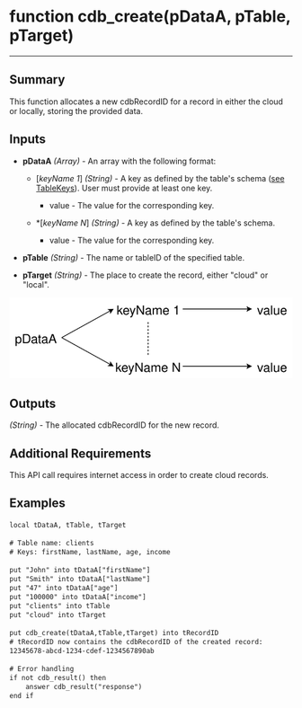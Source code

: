 # function cdb_create(pDataA, pTable, pTarget)
---
## Summary
This function allocates a new cdbRecordID for a record in either the cloud or locally, storing the provided data.

## Inputs
* **pDataA** *(Array)* - An array with the following format:
	* [*keyName 1*] *(String)* - A key as defined by the table's schema ([see TableKeys](./TableKeys.md)). User must provide at least one key.
		* value - The value for the corresponding key.

    * \*[*keyName N*] *(String)* - A key as defined by the table's schema.
    	* value - The value for the corresponding key.

* **pTable** *(String)* - The name or tableID of the specified table.

* **pTarget** *(String)* - The place to create the record, either "cloud" or "local".

![Create input diagram](images/CreateInput.svg)

## Outputs
*(String)* - The allocated cdbRecordID for the new record.

## Additional Requirements
This API call requires internet access in order to create cloud records.

## Examples
```livecodeserver
local tDataA, tTable, tTarget

# Table name: clients
# Keys: firstName, lastName, age, income

put "John" into tDataA["firstName"]
put "Smith" into tDataA["lastName"]
put "47" into tDataA["age"]
put "100000" into tDataA["income"]
put "clients" into tTable
put "cloud" into tTarget

put cdb_create(tDataA,tTable,tTarget) into tRecordID
# tRecordID now contains the cdbRecordID of the created record: 12345678-abcd-1234-cdef-1234567890ab

# Error handling
if not cdb_result() then
	answer cdb_result("response")
end if
```
